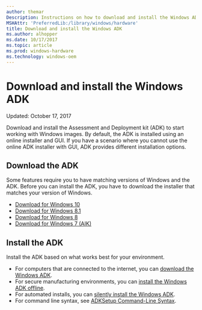 ```yaml
---
author: themar
Description: Instructions on how to download and install the Windows ADK
MSHAttr: 'PreferredLib:/library/windows/hardware'
title: Download and install the Windows ADK
ms.author: alhopper
ms.date: 10/17/2017
ms.topic: article
ms.prod: windows-hardware
ms.technology: windows-oem
---
```

# Download and install the Windows ADK

Updated: October 17, 2017

Download and install the Assessment and Deployment kit (ADK) to start working with Windows images. By default, the ADK is installed using an online installer and GUI. If you have a scenario where you cannot use the online ADK installer with GUI, ADK provides different installation options.

## Download the ADK

Some features require you to have matching versions of Windows and the ADK. Before you can install the ADK, you have to download the installer that matches your version of Windows.

* [Download for Windows 10](https://developer.microsoft.com/en-us/windows/hardware/windows-assessment-deployment-kit)
* [Download for Windows 8.1](https://www.microsoft.com/en-US/download/details.aspx?id=39982)
* [Download for Windows 8](https://www.microsoft.com/en-us/download/details.aspx?id=30652)
* [Download for Windows 7 (AIK)](https://www.microsoft.com/en-us/download/details.aspx?id=5753)

## Install the ADK

Install the ADK based on what works best for your environment.

* For computers that are connected to the internet, you can [download the Windows ADK](https://developer.microsoft.com/en-us/windows/hardware/windows-assessment-deployment-kit).
* For secure manufacturing environments, you can [install the Windows ADK offline](adk-offline-install.md).
* For automated installs, you can [silently install the Windows ADK](adk-silent-install.md).
* For command line syntax, see [ADKSetup Command-Line Syntax](https://technet.microsoft.com/en-us/library/dn621910.aspx).
